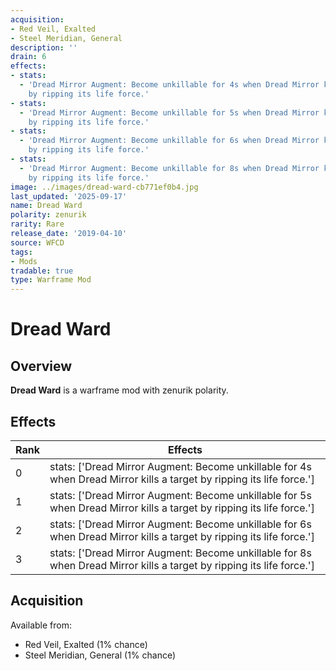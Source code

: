 ```yaml
---
acquisition:
- Red Veil, Exalted
- Steel Meridian, General
description: ''
drain: 6
effects:
- stats:
  - 'Dread Mirror Augment: Become unkillable for 4s when Dread Mirror kills a target
    by ripping its life force.'
- stats:
  - 'Dread Mirror Augment: Become unkillable for 5s when Dread Mirror kills a target
    by ripping its life force.'
- stats:
  - 'Dread Mirror Augment: Become unkillable for 6s when Dread Mirror kills a target
    by ripping its life force.'
- stats:
  - 'Dread Mirror Augment: Become unkillable for 8s when Dread Mirror kills a target
    by ripping its life force.'
image: ../images/dread-ward-cb771ef0b4.jpg
last_updated: '2025-09-17'
name: Dread Ward
polarity: zenurik
rarity: Rare
release_date: '2019-04-10'
source: WFCD
tags:
- Mods
tradable: true
type: Warframe Mod
---
```


# Dread Ward

## Overview

**Dread Ward** is a warframe mod with zenurik polarity.

## Effects

| Rank | Effects |
|------|----------|
| 0 | stats: ['Dread Mirror Augment: Become unkillable for 4s when Dread Mirror kills a target by ripping its life force.'] |
| 1 | stats: ['Dread Mirror Augment: Become unkillable for 5s when Dread Mirror kills a target by ripping its life force.'] |
| 2 | stats: ['Dread Mirror Augment: Become unkillable for 6s when Dread Mirror kills a target by ripping its life force.'] |
| 3 | stats: ['Dread Mirror Augment: Become unkillable for 8s when Dread Mirror kills a target by ripping its life force.'] |

## Acquisition

Available from:
- Red Veil, Exalted (1% chance)
- Steel Meridian, General (1% chance)

